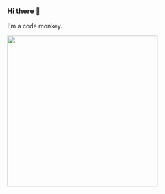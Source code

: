 ### Hi there 👋

<!--
**haydenccarroll/haydenccarroll** is a ✨ _special_ ✨ repository because its `README.md` (this file) appears on your GitHub profile.

Here are some ideas to get you started:

- 🔭 I’m currently working on ...
- 🌱 I’m currently learning ...
- 👯 I’m looking to collaborate on ...
- 🤔 I’m looking for help with ...
- 💬 Ask me about ...
- 📫 How to reach me: ...
- 😄 Pronouns: ...
- ⚡ Fun fact: ...
-->

I'm a code monkey. 

<p>
  <a href="https://vaunt.dev">
    <img src="https://api.vaunt.dev/v1/github/entities/haydenccarroll/contributions?format=svg&private=true" width="350" />
  </a>
</p>

